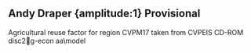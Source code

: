 ## Andy Draper {amplitude:1} Provisional
Agricultural reuse factor for region CVPM17 taken from CVPEIS CD-ROM disc2g-econ
aa\model